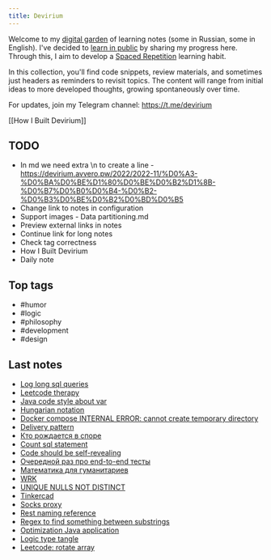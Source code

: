 ```yaml
---
title: Devirium
---
```


Welcome to my [digital garden](https://maggieappleton.com/garden-history) of learning notes (some in Russian, some in English). I've decided to [learn in public](https://dev.to/jbranchaud/how-i-learned-to-learn-in-public-2f4m) by sharing my progress here. Through this, I aim to develop a [Spaced Repetition](https://til.yenly.wtf/notes/spaced-repetition) learning habit.

In this collection, you'll find code snippets, review materials, and sometimes just headers as reminders to revisit topics. The content will range from initial ideas to more developed thoughts, growing spontaneously over time.

For updates, join my Telegram channel: https://t.me/devirium

[[How I Built Devirium]]

## TODO

- In md we need extra \n to create a line - https://devirium.avvero.pw/2022/2022-11/%D0%A3-%D0%BA%D0%BE%D1%80%D0%BE%D0%B2%D1%8B-%D0%B7%D0%B0%D0%B4-%D0%B2-%D0%B3%D0%BE%D0%B2%D0%BD%D0%B5
- Change link to notes in configuration
- Support images - Data partitioning.md
- Preview external links in notes
- Continue link for long notes
- Check tag correctness
- How I Built Devirium
- Daily note

## Top tags
- #humor
- #logic
- #philosophy
- #development
- #design

## Last notes
- [Log long sql queries](2023/2023-01/Log-long-sql-queries.md)
- [Leetcode therapy](2023/2023-01/Leetcode-therapy.md)
- [Java code style about var](2023/2023-01/Java-code-style-about-var.md)
- [Hungarian notation](2023/2023-01/Hungarian-notation.md)
- [Docker compose INTERNAL ERROR: cannot create temporary directory](2023/2023-01/Docker-compose-INTERNAL-ERROR:-cannot-create-temporary-directory.md)
- [Delivery pattern](2023/2023-01/Delivery-pattern.md)
- [Кто рождается в споре](2023/2023-01/Кто-рождается-в-споре.md)
- [Count sql statement](2023/2023-01/Count-sql-statement.md)
- [Code should be self-revealing](2023/2023-01/Code-should-be-self-revealing.md)
- [Очередной раз про end-to-end тесты](2023/2023-01/Очередной-раз-про-end-to-end-тесты.md)
- [Математика для гуманитариев](2023/2023-01/Математика-для-гуманитариев.md)
- [WRK](2022/2022-12/WRK.md)
- [UNIQUE NULLS NOT DISTINCT](2022/2022-12/UNIQUE-NULLS-NOT-DISTINCT.md)
- [Tinkercad](2022/2022-12/Tinkercad.md)
- [Socks proxy](2022/2022-12/Socks-proxy.md)
- [Rest naming reference](2022/2022-12/Rest-naming-reference.md)
- [Regex to find something between substrings](2022/2022-12/Regex-to-find-something-between-substrings.md)
- [Optimization Java application](2022/2022-12/Optimization-Java-application.md)
- [Logic type tangle](2022/2022-12/Logic-type-tangle.md)
- [Leetcode: rotate array](2022/2022-12/Leetcode:-rotate-array.md)
